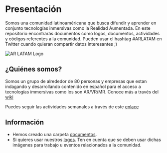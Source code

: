 # Presentación

Somos una comunidad latinoaméricana que busca difundir y aprender en conjunto tecnologías inmersivas como la Realidad Aumentada. En este repositorio encontrarás documentos como logos, documentos, actividades y códigos referentes a la comunidad. 
Pueden usar el hashtag #ARLATAM en Twitter cuando quieran compartir datos interesantes ;)

<img alt="AR LATAM Logo" src="https://github.com/comunidad-de-realidad-aumentada-latam/Presentacion/blob/master/Logos/logo-600-px.jpg">

## ¿Quiénes somos?

Somos un grupo de alrededor de 80 personas y empresas que estan indagando y desarrollando contenido en español para el acceso a tecnologías immersivas como los son AR/VR/MR. Conoce más a través del [wiki](https://github.com/comunidad-de-realidad-aumentada-latam/Presentacion/wiki)

Puedes seguir las actividades semanales a través de este [enlace](https://github.com/comunidad-de-realidad-aumentada-latam/Presentacion/wiki/Actividades)

## Información

- Hemos creado una carpeta [documentos](https://github.com/comunidad-de-realidad-aumentada-latam/Presentacion/tree/master/Documentos).
- Si quieres usar nuestros [logos](https://github.com/comunidad-de-realidad-aumentada-latam/Presentacion/tree/master/Logos). Ten en cuenta que se deben usar dichas imágenes para trabajo u eventos relacionados a la comunidad. 
